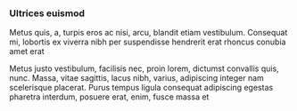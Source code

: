 ### Ultrices euismod

Metus quis, a, turpis eros ac nisi, arcu, blandit etiam vestibulum. Consequat mi, lobortis ex viverra nibh per suspendisse hendrerit erat rhoncus conubia amet erat

Metus justo vestibulum, facilisis nec, proin lorem, dictumst convallis quis, nunc. Massa, vitae sagittis, lacus nibh, varius, adipiscing integer nam scelerisque placerat. Purus tempus ligula consequat adipiscing egestas pharetra interdum, posuere erat, enim, fusce massa et


